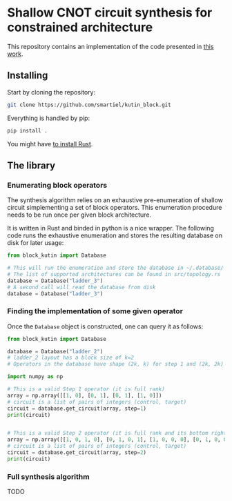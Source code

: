 # Shallow CNOT circuit synthesis for constrained architecture

This repository contains an implementation of the code presented in [this work](https://arxiv.org/abs/2303.07302).

## Installing

Start by cloning the repository:

```bash
git clone https://github.com/smartiel/kutin_block.git
```

Everything is handled by pip:

```bash
pip install .
```

You might have [to install Rust](https://www.rust-lang.org/tools/install).


## The library

### Enumerating block operators

The synthesis algorithm relies on an exhaustive pre-enumeration of shallow circuit simplementing a set of block operators.
This enumeration procedure needs to be run once per given block architecture.

It is written in Rust and binded in python is a nice wrapper.
The following code runs the exhaustive enumeration and stores the resulting database on disk for later usage:

```python
from block_kutin import Database

# This will run the enumeration and store the database in ~/.database/
# The list of supported architectures can be found in src/topology.rs
database = Database("ladder_3")
# A second call will read the database from disk
database = Database("ladder_3")
```

### Finding the implementation of some given operator

Once the `Database` object is constructed, one can query it as follows:

```python
from block_kutin import Database

database = Database("ladder_2")
# ladder_2 layout has a block size of k=2
# Operators in the database have shape (2k, k) for step 1 and (2k, 2k) for step 2

import numpy as np

# This is a valid Step 1 operator (it is full rank)
array = np.array([[1, 0], [0, 1], [0, 1], [1, 0]])
# circuit is a list of pairs of integers (control, target)
circuit = database.get_circuit(array, step=1)
print(circuit)


# This is a valid Step 2 operator (it is full rank and its bottom right block is 0)
array = np.array([[1, 0, 1, 0], [0, 1, 0, 1], [1, 0, 0, 0], [0, 1, 0, 0]])
# circuit is a list of pairs of integers (control, target)
circuit = database.get_circuit(array, step=2)
print(circuit)

```

### Full synthesis algorithm

TODO
